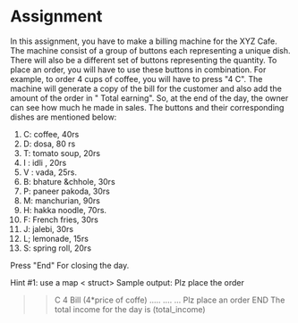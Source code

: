 # Assignment
In this assignment, you have to make a billing machine for the XYZ Cafe. The machine consist of a group of buttons each representing a unique dish. There will also be a different set of buttons representing the quantity. To place an order, you will have to use these buttons in combination. For example, to order 4 cups of coffee, you will have to press "4 C". The machine will generate a copy of the bill for the customer and also add the amount of the order in " Total earning". So, at the end of the day, the owner can see how much he made in sales. The buttons and their corresponding dishes are mentioned below:

1.	C: coffee, 40rs
2.	D: dosa, 80 rs
3.	T: tomato soup, 20rs
4.	I : idli , 20rs
5.	V : vada, 25rs.
6.	B: bhature &chhole, 30rs
7.	P: paneer pakoda, 30rs
8.	M: manchurian, 90rs
9.	H: hakka noodle, 70rs.
10.	F: French fries, 30rs
11.	J: jalebi, 30rs
12.	L; lemonade, 15rs
13.	S: spring roll, 20rs

Press "End" For closing the day. 


Hint #1: use a map <string>< struct>
Sample output:
Plz place the order
>> C 4
Bill (4*price of coffe) 
..... 
.... 
... 
Plz place an order
>>END
The total income for the day is  (total_income)
